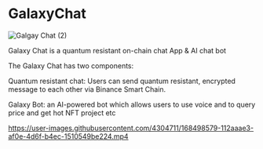# GalaxyChat

![Galgay Chat (2)](https://user-images.githubusercontent.com/4304711/166513754-aa52aee8-6f81-4f47-aac0-b5122b126b85.png)




Galaxy Chat is a quantum resistant on-chain chat App & AI chat bot

The Galaxy Chat has two components:

Quantum resistant chat: Users can send quantum resistant, encrypted message to each other via Binance Smart Chain.

Galaxy Bot: an AI-powered bot which allows users to use voice and to query price and get hot NFT project etc





https://user-images.githubusercontent.com/4304711/168498579-112aaae3-af0e-4d6f-b4ec-1510549be224.mp4

